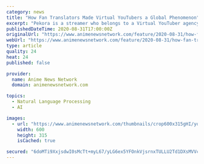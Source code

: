 ```yaml
---
category: news
title: "How Fan Translators Made Virtual YouTubers a Global Phenomenon"
excerpt: "Pekora is a streamer who belongs to a Virtual YouTuber agency called hololive. She's part of hololive's third generation of VTuber talent and she had her streaming debut around a year ago. In the rapidly developing world of VTubers,"
publishedDateTime: 2020-08-31T17:00:00Z
originalUrl: "https://www.animenewsnetwork.com/feature/2020-08-31/how-fan-translators-made-virtual-youtubers-a-global-phenomenon/.162925"
webUrl: "https://www.animenewsnetwork.com/feature/2020-08-31/how-fan-translators-made-virtual-youtubers-a-global-phenomenon/.162925"
type: article
quality: 24
heat: 24
published: false

provider:
  name: Anime News Network
  domain: animenewsnetwork.com

topics:
  - Natural Language Processing
  - AI

images:
  - url: "https://www.animenewsnetwork.com/thumbnails/crop600x315gHI/youtube/6m2ECND7VrY.jpg"
    width: 600
    height: 315
    isCached: true

secured: "6doMTi9XxjsdwI0sMcTt+myL67/yLG6ex5YFOnkVjsrnxTULLU2Td1DXsMVVcet6cIVj2X7rlii2kTMebeLnD7jo2EHaPJIAVKIyLILT4yYrGEqXMeMH2cE3j5NsoQqa6QoEspjOhCjBRZGWTJIY+lV57asFKsC8j9388aqRmz4o44LIVB6/q/thJDlOiVqx9zaxMQinRIRWaI62o0MDMEBaNH0bIzk2avSCrt252DaOoM9Jkmw/p9X2VvQQ9SQV5uq2yu+fnBrfL68E4NqP7BTte4CbNiUMBajGm4hUjwFPSu1GsCKHjRyccK6zC+M1ZOLzMfkDNzEl95OvcRNx6TbtwU6BxmTYE9erXCSiI3s=;2YnCplsIwkTSLrinGYSyvA=="
---
```


